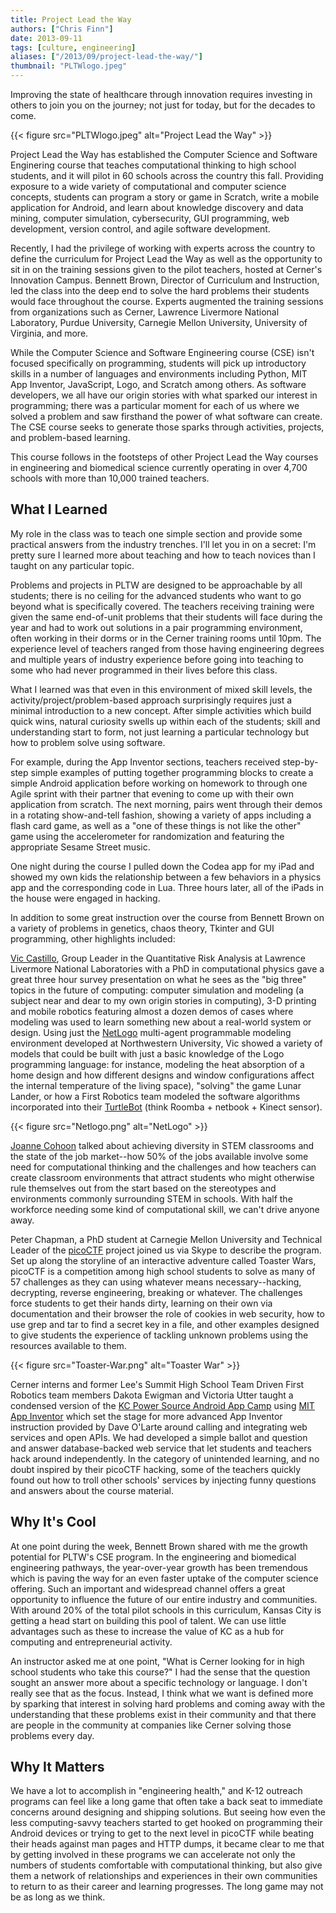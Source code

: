 ```yaml
---
title: Project Lead the Way
authors: ["Chris Finn"]
date: 2013-09-11
tags: [culture, engineering]
aliases: ["/2013/09/project-lead-the-way/"]
thumbnail: "PLTWlogo.jpeg"
---
```


Improving the state of healthcare through innovation requires investing in others to join you on the journey; not just for today, but for the decades to come.

{{< figure src="PLTWlogo.jpeg" alt="Project Lead the Way" >}}

Project Lead the Way has established the Computer Science and Software Enginering course that teaches computational thinking to high school students, and it will pilot in 60 schools across the country this fall. Providing exposure to a wide variety of computational and computer science concepts, students can program a story or game in Scratch, write a mobile application for Android, and learn about knowledge discovery and data mining, computer simulation, cybersecurity, GUI programming, web development, version control, and agile software development.

Recently, I had the privilege of working with experts across the country to define the curriculum for Project Lead the Way as well as the opportunity to sit in on the training sessions given to the pilot teachers, hosted at Cerner's Innovation Campus. Bennett Brown, Director of Curriculum and Instruction, led the class into the deep end to solve the hard problems their students would face throughout the course. Experts augmented the training sessions from organizations such as Cerner, Lawrence Livermore National Laboratory, Purdue University, Carnegie Mellon University, University of Virginia, and more.

While the Computer Science and Software Engineering course (CSE) isn't focused specifically on programming, students will pick up introductory skills in a number of languages and environments including Python, MIT App Inventor, JavaScript, Logo, and Scratch among others. As software developers, we all have our origin stories with what sparked our interest in programming; there was a particular moment for each of us where we solved a problem and saw firsthand the power of what software can create. The CSE course seeks to generate those sparks through activities, projects, and problem-based learning.

This course follows in the footsteps of other Project Lead the Way courses in engineering and biomedical science currently operating in over 4,700 schools with more than 10,000 trained teachers.

## **What I Learned**

My role in the class was to teach one simple section and provide some practical answers from the industry trenches. I'll let you in on a secret: I'm pretty sure I learned more about teaching and how to teach novices than I taught on any particular topic.

Problems and projects in PLTW are designed to be approachable by all students; there is no ceiling for the advanced students who want to go beyond what is specifically covered. The teachers receiving training were given the same end-of-unit problems that their students will face during the year and had to work out solutions in a pair programming environment, often working in their dorms or in the Cerner training rooms until 10pm. The experience level of teachers ranged from those having engineering degrees and multiple years of industry experience before going into teaching to some who had never programmed in their lives before this class.

What I learned was that even in this environment of mixed skill levels, the activity/project/problem-based approach surprisingly requires just a minimal introduction to a new concept. After simple activities which build quick wins, natural curiosity swells up within each of the students; skill and understanding start to form, not just learning a particular technology but how to problem solve using software.

For example, during the App Inventor sections, teachers received step-by-step simple examples of putting together programming blocks to create a simple Android application before working on homework to through one Agile sprint with their partner that evening to come up with their own application from scratch. The next morning, pairs went through their demos in a rotating show-and-tell fashion, showing a variety of apps including a flash card game, as well as a "one of these things is not like the other" game using the accelerometer for randomization and featuring the appropriate Sesame Street music.

One night during the course I pulled down the Codea app for my iPad and showed my own kids the relationship between a few behaviors in a physics app and the corresponding code in Lua. Three hours later, all of the iPads in the house were engaged in hacking.

In addition to some great instruction over the course from Bennett Brown on a variety of problems in genetics, chaos theory, Tkinter and GUI programming, other highlights included:

[Vic Castillo](https://www-eng.llnl.gov/bios/bios_castillo.html), Group Leader in the Quantitative Risk Analysis at Lawrence Livermore National Laboratories with a PhD in computational physics gave a great three hour survey presentation on what he sees as the "big three" topics in the future of computing: computer simulation and modeling (a subject near and dear to my own origin stories in computing), 3-D printing and mobile robotics featuring almost a dozen demos of cases where modeling was used to learn something new about a real-world system or design. Using just the [NetLogo](http://ccl.northwestern.edu/netlogo/) multi-agent programmable modeling environment developed at Northwestern University, Vic showed a variety of models that could be built with just a basic knowledge of the Logo programming language: for instance, modeling the heat absorption of a home design and how different designs and window configurations affect the internal temperature of the living space), "solving" the game Lunar Lander, or how a First Robotics team modeled the software algorithms incorporated into their [TurtleBot](http://turtlebot.com) (think Roomba + netbook + Kinect sensor).

{{< figure src="Netlogo.png" alt="NetLogo" >}}

[Joanne Cohoon](http://people.virginia.edu/~jlc6j/) talked about achieving diversity in STEM classrooms and the state of the job market--how 50% of the jobs available involve some need for computational thinking and the challenges and how teachers can create classroom environments that attract students who might otherwise rule themselves out from the start based on the stereotypes and environments commonly surrounding STEM in schools. With half the workforce needing some kind of computational skill, we can't drive anyone away.

Peter Chapman, a PhD student at Carnegie Mellon University and Technical Leader of the [picoCTF](https://picoctf.com) project joined us via Skype to describe the program. Set up along the storyline of an interactive adventure called Toaster Wars, picoCTF is a competition among high school students to solve as many of 57 challenges as they can using whatever means necessary--hacking, decrypting, reverse engineering, breaking or whatever. The challenges force students to get their hands dirty, learning on their own via documentation and their browser the role of cookies in web security, how to use grep and tar to find a secret key in a file, and other examples designed to give students the experience of tackling unknown problems using the resources available to them.

{{< figure src="Toaster-War.png" alt="Toaster War" >}}

Cerner interns and former Lee's Summit High School Team Driven First Robotics team members Dakota Ewigman and Victoria Utter taught a condensed version of the [KC Power Source Android App Camp](http://kcpowersource.com/appcamp/) using [MIT App Inventor](http://appinventor.mit.edu) which set the stage for more advanced App Inventor instruction provided by Dave O'Larte around calling and integrating web services and open APIs. We had developed a simple ballot and question and answer database-backed web service that let students and teachers hack around independently. In the category of unintended learning, and no doubt inspired by their picoCTF hacking, some of the teachers quickly found out how to troll other schools' services by injecting funny questions and answers about the course material.

## **Why It's Cool**

At one point during the week, Bennett Brown shared with me the growth potential for PLTW's CSE program. In the engineering and biomedical engineering pathways, the year-over-year growth has been tremendous which is paving the way for an even faster uptake of the computer science offering. Such an important and widespread channel offers a great opportunity to influence the future of our entire industry and communities. With around 20% of the total pilot schools in this curriculum, Kansas City is getting a head start on building this pool of talent. We can use little advantages such as these to increase the value of KC as a hub for computing and entrepreneurial activity.

An instructor asked me at one point, "What is Cerner looking for in high school students who take this course?" I had the sense that the question sought an answer more about a specific technology or language. I don't really see that as the focus. Instead, I think what we want is defined more by sparking that interest in solving hard problems and coming away with the understanding that these problems exist in their community and that there are people in the community at companies like Cerner solving those problems every day.

## **Why It Matters**

We have a lot to accomplish in "engineering health," and K-12 outreach programs can feel like a long game that often take a back seat to immediate concerns around designing and shipping solutions. But seeing how even the less computing-savvy teachers started to get hooked on programming their Android devices or trying to get to the next level in picoCTF while beating their heads against man pages and HTTP dumps, it became clear to me that by getting involved in these programs we can accelerate not only the numbers of students comfortable with computational thinking, but also give them a network of relationships and experiences in their own communities to return to as their career and learning progresses. The long game may not be as long as we think.
